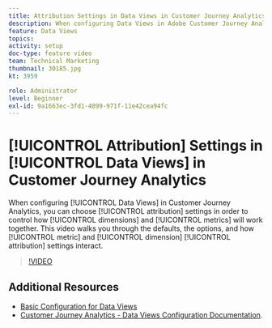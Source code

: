 ```yaml
---
title: Attribution Settings in Data Views in Customer Journey Analytics
description: When configuring Data Views in Adobe Customer Journey Analytics, you can choose attribution settings in order to control how dimensions and metrics will work together. This video walks you through the defaults, the options, and how metric and dimension attribution settings interact.
feature: Data Views
topics: 
activity: setup
doc-type: feature video
team: Technical Marketing
thumbnail: 30185.jpg
kt: 3959

role: Administrator
level: Beginner
exl-id: 9a1663ec-3fd1-4899-971f-11e42cea94fc
---
```

# [!UICONTROL Attribution] Settings in [!UICONTROL Data Views] in Customer Journey Analytics

When configuring [!UICONTROL Data Views] in Customer Journey Analytics, you can choose [!UICONTROL attribution] settings in order to control how [!UICONTROL dimensions] and [!UICONTROL metrics] will work together. This video walks you through the defaults, the options, and how [!UICONTROL metric] and [!UICONTROL dimension] [!UICONTROL attribution] settings interact.

>[!VIDEO](https://video.tv.adobe.com/v/30185/?quality=12&enable10seconds=on&speedcontrol=on)

## Additional Resources

* [Basic Configuration for Data Views](basic-configuration-for-data-views.md)
* [Customer Journey Analytics - Data Views Configuration Documentation](https://docs.adobe.com/content/help/en/analytics-platform/using/cja-dataviews/configure-dataviews.html).
